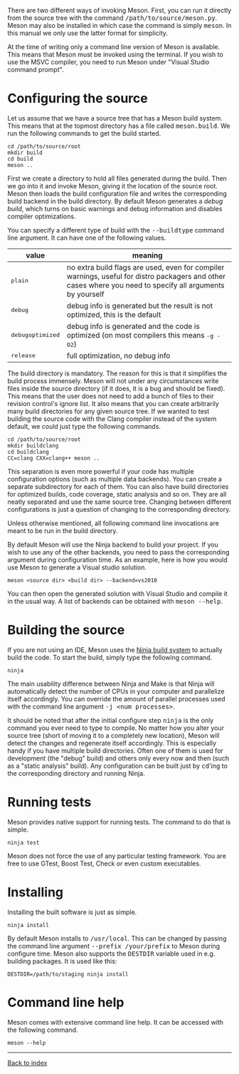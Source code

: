 There are two different ways of invoking Meson. First, you can run it directly from the source tree with the command <tt>/path/to/source/meson.py</tt>. Meson may also be installed in which case the command is simply <tt>meson</tt>. In this manual we only use the latter format for simplicity.

At the time of writing only a command line version of Meson is available. This means that Meson must be invoked using the terminal. If you wish to use the MSVC compiler, you need to run Meson under "Visual Studio command prompt".

Configuring the source
==

Let us assume that we have a source tree that has a Meson build system. This means that at the topmost directory has a file called <tt>meson.build</tt>. We run the following commands to get the build started.

    cd /path/to/source/root
    mkdir build
    cd build
    meson ..

First we create a directory to hold all files generated during the build. Then we go into it and invoke Meson, giving it the location of the source root. Meson then loads the build configuration file and writes the corresponding build backend in the build directory. By default Meson generates a *debug build*, which turns on basic warnings and debug information and disables compiler optimizations. 

You can specify a different type of build with the <tt>--buildtype</tt> command line argument. It can have one of the following values.

value | meaning
------|--------
<tt>plain</tt> | no extra build flags are used, even for compiler warnings, useful for distro packagers and other cases where you need to specify all arguments by yourself
<tt>debug</tt> | debug info is generated but the result is not optimized, this is the default
<tt>debugoptimized</tt> | debug info is generated and the code is optimized (on most compilers this means <tt>-g -O2</tt>)
<tt>release</tt> | full optimization, no debug info

The build directory is mandatory. The reason for this is that it simplifies the build process immensely. Meson will not under any circumstances write files inside the source directory (if it does, it is a bug and should be fixed). This means that the user does not need to add a bunch of files to their revision control's ignore list. It also means that you can create arbitrarily many build directories for any given source tree. If we wanted to test building the source code with the Clang compiler instead of the system default, we could just type the following commands.

    cd /path/to/source/root
    mkdir buildclang
    cd buildclang
    CC=clang CXX=clang++ meson ..

This separation is even more powerful if your code has multiple configuration options (such as multiple data backends). You can create a separate subdirectory for each of them. You can also have build directories for optimized builds, code coverage, static analysis and so on. They are all neatly separated and use the same source tree. Changing between different configurations is just a question of changing to the corresponding directory.

Unless otherwise mentioned, all following command line invocations are meant to be run in the build directory.

By default Meson will use the Ninja backend to build your project. If you wish to use any of the other backends, you need to pass the corresponding argument during configuration time. As an example, here is how you would use Meson to generate a Visual studio solution.

    meson <source dir> <build dir> --backend=vs2010

You can then open the generated solution with Visual Studio and compile it in the usual way. A list of backends can be obtained with <tt>meson --help</tt>.

Building the source
==

If you are not using an IDE, Meson uses the [Ninja build system](http://martine.github.com/ninja/) to actually build the code. To start the build, simply type the following command.

    ninja

The main usability difference between Ninja and Make is that Ninja will automatically detect the number of CPUs in your computer and parallelize itself accordingly. You can override the amount of parallel processes used with the command line argument <tt>-j &lt;num processes&gt;</tt>.

It should be noted that after the initial configure step <tt>ninja</tt> is the only command you ever need to type to compile. No matter how you alter your source tree (short of moving it to a completely new location), Meson will detect the changes and regenerate itself accordingly. This is especially handy if you have multiple build directories. Often one of them is used for development (the "debug" build) and others only every now and then (such as a "static analysis" build). Any configuration can be built just by <tt>cd</tt>'ing to the corresponding directory and running Ninja.

Running tests
==

Meson provides native support for running tests. The command to do that is simple.

    ninja test

Meson does not force the use of any particular testing framework. You are free to use GTest, Boost Test, Check or even custom executables.

Installing
==

Installing the built software is just as simple.

    ninja install

By default Meson installs to <tt>/usr/local</tt>. This can be changed by passing the command line argument <tt>--prefix /your/prefix</tt> to Meson during configure time. Meson also supports the <tt>DESTDIR</tt> variable used in e.g. building packages. It is used like this:

    DESTDIR=/path/to/staging ninja install

Command line help
==

Meson comes with extensive command line help. It can be accessed with the following command.

    meson --help

---

[Back to index](Manual)